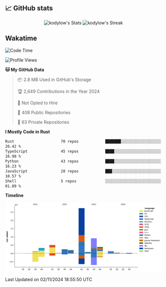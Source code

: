 ## 📈 GitHub stats
<!--START_SECTION:github-->
<div class="badges-githubstats">
  <p align="center">
    <img src="https://github-readme-stats.vercel.app/api?username=kodylow&theme=tokyonight&show_icons=true&hide_border=true&count_private=true" alt="kodylow's Stats" height="165">
    <img src="https://github-readme-streak-stats.herokuapp.com/?user=kodylow&theme=tokyonight&hide_border=true" alt="kodylow's Streak" height="165">
  </p>
</div>
<!--END_SECTION:github-->

## Wakatime 
<!--START_SECTION:waka-->
![Code Time](http://img.shields.io/badge/Code%20Time-1%2C230%20hrs%2029%20mins-blue)

![Profile Views](http://img.shields.io/badge/Profile%20Views-22-blue)

**🐱 My GitHub Data** 

> 📦 2.8 MB Used in GitHub's Storage 
 > 
> 🏆 2,649 Contributions in the Year 2024
 > 
> 🚫 Not Opted to Hire
 > 
> 📜 408 Public Repositories 
 > 
> 🔑 63 Private Repositories 
 > 
**I Mostly Code in Rust** 

```text
Rust                     70 repos            ███████░░░░░░░░░░░░░░░░░░   26.42 % 
TypeScript               45 repos            ████░░░░░░░░░░░░░░░░░░░░░   16.98 % 
Python                   43 repos            ████░░░░░░░░░░░░░░░░░░░░░   16.23 % 
JavaScript               28 repos            ███░░░░░░░░░░░░░░░░░░░░░░   10.57 % 
Shell                    5 repos             ░░░░░░░░░░░░░░░░░░░░░░░░░   01.89 % 
```



**Timeline**

![Lines of Code chart](https://raw.githubusercontent.com/Kodylow/Kodylow/master/assets/bar_graph.png)


 Last Updated on 02/11/2024 18:55:50 UTC
<!--END_SECTION:waka-->
